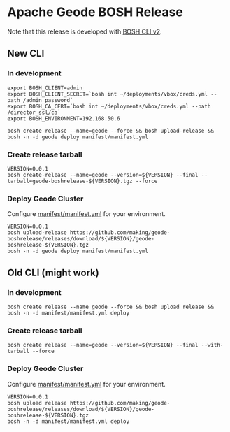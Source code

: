 # Apache Geode BOSH Release

Note that this release is developed with [BOSH CLI v2](http://bosh.io/docs/cli-v2.html).



## New CLI

### In development


```
export BOSH_CLIENT=admin
export BOSH_CLIENT_SECRET=`bosh int ~/deployments/vbox/creds.yml --path /admin_password`
export BOSH_CA_CERT=`bosh int ~/deployments/vbox/creds.yml --path /director_ssl/ca`
export BOSH_ENVIRONMENT=192.168.50.6
```

```
bosh create-release --name=geode --force && bosh upload-release && bosh -n -d geode deploy manifest/manifest.yml
```

### Create release tarball

```
VERSION=0.0.1
bosh create-release --name=geode --version=${VERSION} --final --tarball=geode-boshrelease-${VERSION}.tgz --force
```

### Deploy Geode Cluster

Configure [manifest/manifest.yml](manifest/manifest.yml) for your environment.

```
VERSION=0.0.1
bosh upload-release https://github.com/making/geode-boshrelease/releases/download/${VERSION}/geode-boshrelease-${VERSION}.tgz
bosh -n -d geode deploy manifest/manifest.yml
```

## Old CLI (might work)

### In development

```
bosh create release --name geode --force && bosh upload release && bosh -n -d manifest/manifest.yml deploy
```

### Create release tarball

```
bosh create release --name=geode --version=${VERSION} --final --with-tarball --force 
```

### Deploy Geode Cluster

Configure [manifest/manifest.yml](manifest/manifest.yml) for your environment.

```
VERSION=0.0.1
bosh upload release https://github.com/making/geode-boshrelease/releases/download/${VERSION}/geode-boshrelease-${VERSION}.tgz
bosh -n -d manifest/manifest.yml deploy 
```


